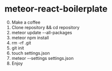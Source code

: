 # meteor-react-boilerplate

0. Make a coffee
1. Clone repository && cd repository
2. meteor update --all-packages
3. meteor npm install
4. rm -rf .git
5. git init
6. touch settings.json
7. meteor --settings settings.json
8. Enjoy 
